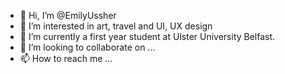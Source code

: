 - 👋 Hi, I’m @EmilyUssher
- 👀 I’m interested in art, travel and UI, UX design
- 🌱 I’m currently a first year student at Ulster University Belfast.
- 💞️ I’m looking to collaborate on ...
- 📫 How to reach me ...

<!---
EmilyUssher/EmilyUssher is a ✨ special ✨ repository because its `README.md` (this file) appears on your GitHub profile.
You can click the Preview link to take a look at your changes.
--->
